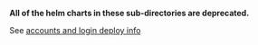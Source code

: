 **All of the helm charts in these sub-directories are deprecated.**

See [accounts and login deploy info](../accounts/deploy)
